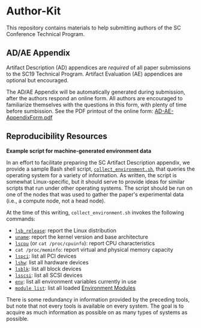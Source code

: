 # Author-Kit

This repository contains materials to help submitting authors of the SC Conference Technical Program.

## AD/AE Appendix

Artifact Description (AD) appendices are _required_ of all paper submissions to the SC19 Technical Program.
Artifact Evaluation (AE) appendices are optional but encouraged. 

The AD/AE Appendix will be automatically generated during submission, after the authors respond an online form. 
All authors are encouraged to familiarize themselves with the questions in this form, with plenty of time before sumbission.
See the PDF printout of the online form: [AD-AE-AppendixForm.pdf](https://github.com/SC-Tech-Program/Author-Kit/blob/master/AD-AE-AppendixForm.pdf)

## Reproducibility Resources

**Example script for machine-generated environment data**

In an effort to facilitate preparing the SC Artifact Description appendix, we provide a sample Bash shell script, [`collect_environment.sh`](collect_environment.sh), that queries the operating system for a variety of information.  As written, the script is somewhat Linux-specific, but it should serve to provide ideas for similar scripts that run under other operating systems.  The script should be run on one of the nodes that was used to gather the paper's experimental data (i.e., a compute node, not a head node).

At the time of this writing, `collect_environment.sh` invokes the following commands:

* [`lsb_release`](https://linux.die.net/man/1/lsb_release): report the Linux distribution
* [`uname`](https://linux.die.net/man/1/uname): report the kernel version and base architecture
* [`lscpu`](https://linux.die.net/man/1/lscpu) (or `cat /proc/cpuinfo`): report CPU characteristics
* `cat /proc/meminfo`: report virtual and physical memory capacity
* [`lspci`](https://linux.die.net/man/8/lspci): list all PCI devices
* [`lshw`](https://linux.die.net/man/1/lshw): list all hardware devices
* [`lsblk`](https://linux.die.net/man/8/lsblk): list all block devices
* [`lsscsi`](https://linux.die.net/man/8/lsscsi): list all SCSI devices
* [`env`](https://linux.die.net/man/1/env): list all environment variables currently in use
* [`module list`](https://linux.die.net/man/1/module): list all loaded [Environment Modules](http://modules.sourceforge.net/)

There is some redundancy in information provided by the preceding tools, but note that not every tools is available on every system.  The goal is to acquire as much information as possible on as many types of systems as possible.
